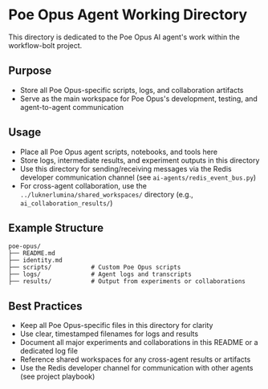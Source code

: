 # Poe Opus Agent Working Directory

This directory is dedicated to the Poe Opus AI agent's work within the workflow-bolt project.

## Purpose

- Store all Poe Opus-specific scripts, logs, and collaboration artifacts
- Serve as the main workspace for Poe Opus's development, testing, and agent-to-agent communication

## Usage

- Place all Poe Opus agent scripts, notebooks, and tools here
- Store logs, intermediate results, and experiment outputs in this directory
- Use this directory for sending/receiving messages via the Redis developer communication channel (see `ai-agents/redis_event_bus.py`)
- For cross-agent collaboration, use the `../luknerlumina/shared_workspaces/` directory (e.g., `ai_collaboration_results/`)

## Example Structure

```
poe-opus/
├── README.md
├── identity.md
├── scripts/           # Custom Poe Opus scripts
├── logs/              # Agent logs and transcripts
├── results/           # Output from experiments or collaborations
```

## Best Practices

- Keep all Poe Opus-specific files in this directory for clarity
- Use clear, timestamped filenames for logs and results
- Document all major experiments and collaborations in this README or a dedicated log file
- Reference shared workspaces for any cross-agent results or artifacts
- Use the Redis developer channel for communication with other agents (see project playbook)
